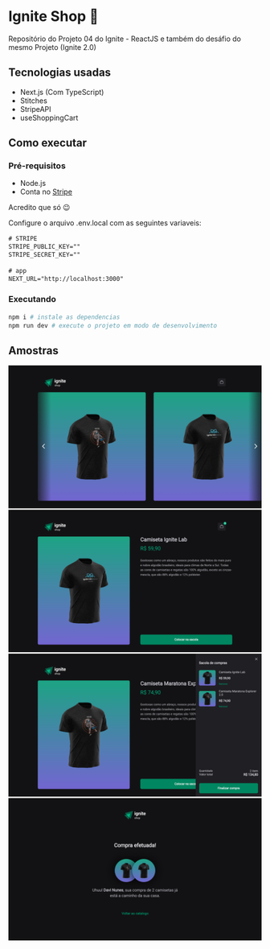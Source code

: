 # Ignite Shop 🚀

Repositório do Projeto 04 do Ignite - ReactJS e também do desáfio do mesmo Projeto (Ignite 2.0)

## Tecnologias usadas 

* Next.js (Com TypeScript)
* Stitches
* StripeAPI
* useShoppingCart

## Como executar 

### Pré-requisitos 

* Node.js
* Conta no [Stripe](https://stripe.com/br)

Acredito que só 😉 

Configure o arquivo .env.local com as seguintes variaveis: 

```
# STRIPE
STRIPE_PUBLIC_KEY=""
STRIPE_SECRET_KEY=""

# app
NEXT_URL="http://localhost:3000"
```

### Executando 

```sh
npm i # instale as dependencias 
npm run dev # execute o projeto em modo de desenvolvimento 
```

## Amostras 

![home](/.github/assets/home.png)
![product](/.github/assets/product.png)
![product-with-sidebar](/.github/assets/product-with-sidebar.png)
![success](/.github/assets/success.png)